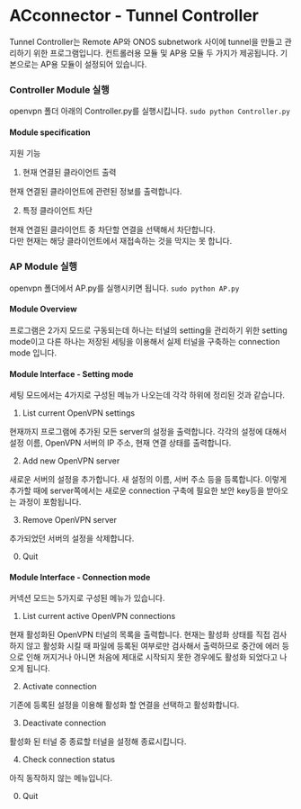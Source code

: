 # ACconnector - Tunnel Controller

Tunnel Controller는 Remote AP와 ONOS subnetwork 사이에 tunnel을 만들고 관리하기 위한 프로그램입니다.
컨트롤러용 모듈 및 AP용 모듈 두 가지가 제공됩니다.
기본으로는 AP용 모듈이 설정되어 있습니다.

### Controller Module 실행
openvpn 폴더 아래의 Controller.py를 실행시킵니다.
`sudo python Controller.py`

#### Module specification
지원 기능

1. 현재 연결된 클라이언트 출력

  현재 연결된 클라이언트에 관련된 정보를 출력합니다.
  
2. 특정 클라이언트 차단

  현재 연결된 클라이언트 중 차단할 연결을 선택해서 차단합니다.  
  다만 현재는 해당 클라이언트에서 재접속하는 것을 막지는 못 합니다.


### AP Module 실행
openvpn 폴더에서 AP.py를 실행시키면 됩니다.
`sudo python AP.py`

#### Module Overview
프로그램은 2가지 모드로 구동되는데 하나는 터널의 setting을 관리하기 위한 setting mode이고 다른 하나는 저장된 세팅을 이용해서
실제 터널을 구축하는 connection mode 입니다.

#### Module Interface - Setting mode
세팅 모드에서는 4가지로 구성된 메뉴가 나오는데 각각 하위에 정리된 것과 같습니다.

1. List current OpenVPN settings
  
  현재까지 프로그램에 추가된 모든 server의 설정을 출력합니다. 각각의 설정에 대해서 설정 이름, OpenVPN 서버의 IP 주소, 현재 연결 상태를 출력합니다.

2. Add new OpenVPN server
  
  새로운 서버의 설정을 추가합니다. 새 설정의 이름, 서버 주소 등을 등록합니다.
  이렇게 추가할 때에 server쪽에서는 새로운 connection 구축에 필요한 보안 key등을 받아오는 과정이 포함됩니다.

3. Remove OpenVPN server

  추가되었던 서버의 설정을 삭제합니다.
  
0. Quit

#### Module Interface - Connection mode
커넥션 모드는 5가지로 구성된 메뉴가 있습니다.

1. List current active OpenVPN connections
  
  현재 활성화된 OpenVPN 터널의 목록을 출력합니다. 현재는 활성화 상태를 직접 검사하지 않고 활성화 시킬 때 파일에 등록된 여부로만 검사해서 출력하므로 중간에 에러 등으로 인해 꺼지거나 아니면 처음에 제대로 시작되지 못한 경우에도 활성화 되었다고 나오게 됩니다.

2. Activate connection

  기존에 등록된 설정을 이용해 활성화 할 연결을 선택하고 활성화합니다.
  
3. Deactivate connection

  활성화 된 터널 중 종료할 터널을 설정해 종료시킵니다.
  
4. Check connection status
  
  아직 동작하지 않는 메뉴입니다.
  
0. Quit
